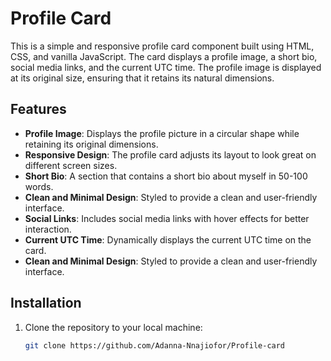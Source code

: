 # Profile Card

This is a simple and responsive profile card component built using HTML, CSS, and vanilla JavaScript. The card displays a profile image, a short bio, social media links, and the current UTC time. The profile image is displayed at its original size, ensuring that it retains its natural dimensions.

## Features

- **Profile Image**: Displays the profile picture in a circular shape while retaining its original dimensions.
- **Responsive Design**: The profile card adjusts its layout to look great on different screen sizes.
- **Short Bio**: A section that contains a short bio about myself in 50-100 words.
- **Clean and Minimal Design**: Styled to provide a clean and user-friendly interface.
- **Social Links**: Includes social media links with hover effects for better interaction.
- **Current UTC Time**: Dynamically displays the current UTC time on the card.
- **Clean and Minimal Design**: Styled to provide a clean and user-friendly interface.

## Installation

1. Clone the repository to your local machine:

   ```bash
   git clone https://github.com/Adanna-Nnajiofor/Profile-card
   ```
